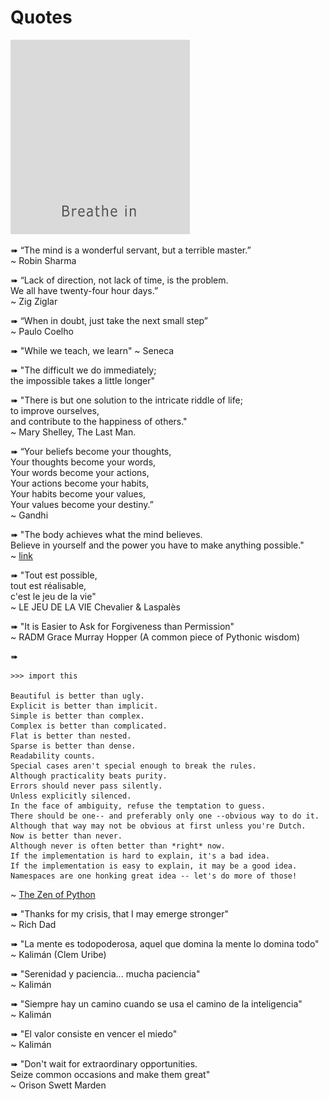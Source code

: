 # Quotes

<img src="/images/keep-calm.gif">

➠ “The mind is a wonderful servant, but a terrible master.” <br />
~ Robin Sharma 

➠ “Lack of direction, not lack of time, is the problem. <br />
We all have twenty-four hour days.” <br />
~ Zig Ziglar

➠ “When in doubt, just take the next small step” <br />
~ Paulo Coelho

➠ "While we teach, we learn" ~ Seneca

➠ "The difficult we do immediately; <br />
the impossible takes a little longer"

➠ "There is but one solution to the intricate riddle of life; <br />
to improve ourselves, <br />
and contribute to the happiness of others." <br />
~ Mary Shelley, The Last Man.

➠ “Your beliefs become your thoughts, <br />
Your thoughts become your words, <br />
Your words become your actions, <br />
Your actions become your habits, <br />
Your habits become your values, <br />
Your values become your destiny.” <br />
~ Gandhi

➠ "The body achieves what the mind believes. <br />
Believe in yourself and the power you have to make anything possible." <br />
~ [link](http://links.changethatup.com/a/680/preview/8806101/745912300/eaf23e3b00e129ad731836cf55057a7d0f8c4b7a?message_id=IjVhMzdhMDkwLTY5ZDMtMDEzOC00MmUyLTQyMDEwYTgwMGYwMkBjaGFuZ2V0aGF0dXAuY29tIg==)

➠ "Tout est possible, <br />
tout est réalisable, <br />
c'est le jeu de la vie" <br />
~ LE JEU DE LA VIE Chevalier & Laspalès

➠ "It is Easier to Ask for Forgiveness than Permission" <br />
~ RADM Grace Murray Hopper (A common piece of Pythonic wisdom)

➠
```
>>> import this

Beautiful is better than ugly.
Explicit is better than implicit.
Simple is better than complex.
Complex is better than complicated.
Flat is better than nested.
Sparse is better than dense.
Readability counts.
Special cases aren't special enough to break the rules.
Although practicality beats purity.
Errors should never pass silently.
Unless explicitly silenced.
In the face of ambiguity, refuse the temptation to guess.
There should be one-- and preferably only one --obvious way to do it.
Although that way may not be obvious at first unless you're Dutch.
Now is better than never.
Although never is often better than *right* now.
If the implementation is hard to explain, it's a bad idea.
If the implementation is easy to explain, it may be a good idea.
Namespaces are one honking great idea -- let's do more of those!
```
~ [The Zen of Python](https://www.python.org/dev/peps/pep-0020/#id2)

➠ "Thanks for my crisis, that I may emerge stronger" <br />
~ Rich Dad

➠ "La mente es todopoderosa, aquel que domina la mente lo domina todo" <br />
~ Kalimán (Clem Uribe)

➠ "Serenidad y paciencia... mucha paciencia" <br />
~ Kalimán

➠ "Siempre hay un camino cuando se usa el camino de la inteligencia" <br />
~ Kalimán

➠ "El valor consiste en vencer el miedo" <br />
~ Kalimán

➠ "Don't wait for extraordinary opportunities. <br />
Seize common occasions and make them great" <br />
~ Orison Swett Marden
